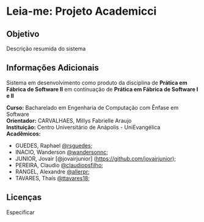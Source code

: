 # Leia-me: Projeto Academicci
## Objetivo
Descrição resumida do sistema

## Informações Adicionais 
Sistema em desenvolvimento como produto da disciplina de **Prática em Fábrica de Software II** em continuação de **Prática em Fábrica de Software I e II**


**Curso:** Bacharelado em Engenharia de Computação com Ênfase em Software  
**Orientador:** CARVALHAES, Millys Fabrielle Araujo  
**Instituição:** Centro Universitário de Anápolis - UniEvangélica  
**Acadêmicos:**
* GUEDES, Raphael [@rsguedes](https://github.com/rsguedes);
* INACIO, Wanderson [@wandersonnc](https://github.com/wandersonnc);
* JUNIOR, Jovair [@jovairjunior] (https://github.com/jovairjunior);
* PEREIRA, Claudio [@claudiopsfilho](https://github.com/claudiopsfilho);
* RANGEL, Alexandre [@allerpr](https://github.com/allerpr);
* TAVARES, Thaís [@ttavares18](https://github.com/ttavares18);

## Licenças 
Especificar
